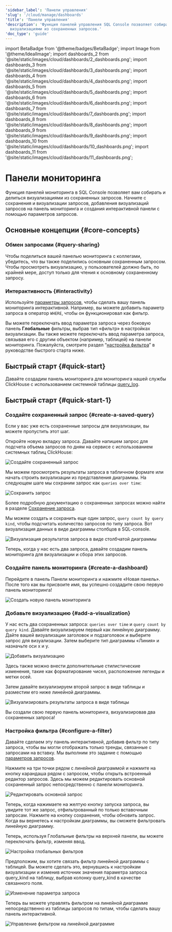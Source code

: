 ```yaml
---
'sidebar_label': 'Панели управления'
'slug': '/cloud/manage/dashboards'
'title': 'Панели управления'
'description': 'Функция панелей управления SQL Console позволяет собирать и делиться
  визуализациями из сохраненных запросов.'
'doc_type': 'guide'
---
```


import BetaBadge from '@theme/badges/BetaBadge';
import Image from '@theme/IdealImage';
import dashboards_2 from '@site/static/images/cloud/dashboards/2_dashboards.png';
import dashboards_3 from '@site/static/images/cloud/dashboards/3_dashboards.png';
import dashboards_4 from '@site/static/images/cloud/dashboards/4_dashboards.png';
import dashboards_5 from '@site/static/images/cloud/dashboards/5_dashboards.png';
import dashboards_6 from '@site/static/images/cloud/dashboards/6_dashboards.png';
import dashboards_7 from '@site/static/images/cloud/dashboards/7_dashboards.png';
import dashboards_8 from '@site/static/images/cloud/dashboards/8_dashboards.png';
import dashboards_9 from '@site/static/images/cloud/dashboards/9_dashboards.png';
import dashboards_10 from '@site/static/images/cloud/dashboards/10_dashboards.png';
import dashboards_11 from '@site/static/images/cloud/dashboards/11_dashboards.png';


# Панели мониторинга

Функция панелей мониторинга в SQL Console позволяет вам собирать и делиться визуализациями из сохраненных запросов. Начните с сохранения и визуализации запросов, добавления визуализаций запросов на панель мониторинга и создания интерактивной панели с помощью параметров запросов.

## Основные концепции {#core-concepts}

### Обмен запросами {#query-sharing}

Чтобы поделиться вашей панелью мониторинга с коллегами, убедитесь, что вы также поделились основным сохраненным запросом. Чтобы просмотреть визуализацию, у пользователей должно быть, по крайней мере, доступ только для чтения к основному сохраненному запросу.

### Интерактивность {#interactivity}

Используйте [параметры запросов](/sql-reference/syntax#defining-and-using-query-parameters), чтобы сделать вашу панель мониторинга интерактивной. Например, вы можете добавить параметр запроса в оператор `WHERE`, чтобы он функционировал как фильтр.

Вы можете переключать ввод параметра запроса через боковую панель **Глобальные** фильтры, выбрав тип «фильтр» в настройках визуализации. Вы также можете переключать ввод параметра запроса, связывая его с другим объектом (например, таблицей) на панели мониторинга. Пожалуйста, смотрите раздел “[настройка фильтра](/cloud/manage/dashboards#configure-a-filter)” в руководстве быстрого старта ниже.

## Быстрый старт {#quick-start}

Давайте создадим панель мониторинга для мониторинга нашей службы ClickHouse с использованием системной таблицы [query_log](/operations/system-tables/query_log).

## Быстрый старт {#quick-start-1}

### Создайте сохраненный запрос {#create-a-saved-query}

Если у вас уже есть сохраненные запросы для визуализации, вы можете пропустить этот шаг.

Откройте новую вкладку запроса. Давайте напишем запрос для подсчета объема запросов по дням на сервисе с использованием системных таблиц ClickHouse:

<Image img={dashboards_2} size="md" alt="Создайте сохраненный запрос" border/>

Мы можем просмотреть результаты запроса в табличном формате или начать строить визуализации из представления диаграммы. На следующем шаге мы сохраним запрос как `queries over time`:

<Image img={dashboards_3} size="md" alt="Сохранить запрос" border/>

Более подробную документацию о сохраненных запросах можно найти в разделе [Сохранение запроса](/cloud/get-started/sql-console#saving-a-query).

Мы можем создать и сохранить еще один запрос, `query count by query kind`, чтобы подсчитать количество запросов по типу запроса. Вот визуализация данных в виде диаграммы столбцов в SQL-console.

<Image img={dashboards_4} size="md" alt="Визуализация результатов запроса в виде столбчатой диаграммы" border/>

Теперь, когда у нас есть два запроса, давайте создадим панель мониторинга для визуализации и сбора этих запросов.

### Создайте панель мониторинга {#create-a-dashboard}

Перейдите в панель Панели мониторинга и нажмите «Новая панель». После того как вы присвоите имя, вы успешно создадите свою первую панель мониторинга!

<Image img={dashboards_5} size="md" alt="Создать новую панель мониторинга" border/>

### Добавьте визуализацию {#add-a-visualization}

У нас есть два сохраненных запроса: `queries over time` и `query count by query kind`. Давайте визуализируем первый как линейную диаграмму. Дайте вашей визуализации заголовок и подзаголовок и выберите запрос для визуализации. Затем выберите тип диаграммы «Линия» и назначьте оси x и y.

<Image img={dashboards_6} size="md" alt="Добавить визуализацию" border/>

Здесь также можно внести дополнительные стилистические изменения, такие как форматирование чисел, расположение легенды и метки осей. 

Затем давайте визуализируем второй запрос в виде таблицы и разместим его ниже линейной диаграммы.

<Image img={dashboards_7} size="md" alt="Визуализировать результаты запроса в виде таблицы" border/>

Вы создали свою первую панель мониторинга, визуализировав два сохраненных запроса!

### Настройка фильтра {#configure-a-filter}

Давайте сделаем эту панель интерактивной, добавив фильтр по типу запроса, чтобы вы могли отображать только тренды, связанные с запросами на вставку. Мы выполним это задание с помощью [параметров запросов](/sql-reference/syntax#defining-and-using-query-parameters).

Нажмите на три точки рядом с линейной диаграммой и нажмите на кнопку карандаша рядом с запросом, чтобы открыть встроенный редактор запросов. Здесь мы можем редактировать основной сохраненный запрос непосредственно с панели мониторинга.

<Image img={dashboards_8} size="md" alt="Редактировать основной запрос" border/>

Теперь, когда нажимаете на желтую кнопку запуска запроса, вы увидите тот же запрос, отфильтрованный по только вставочным запросам. Нажмите на кнопку сохранения, чтобы обновить запрос. Когда вы вернетесь к настройкам диаграммы, вы сможете фильтровать линейную диаграмму.

Теперь, используя Глобальные фильтры на верхней панели, вы можете переключать фильтр, изменяя ввод.

<Image img={dashboards_9} size="md" alt="Настройка глобальных фильтров" border/>

Предположим, вы хотите связать фильтр линейной диаграммы с таблицей. Вы можете сделать это, вернувшись к настройкам визуализации и изменив источник значения параметра запроса query_kind на таблицу, выбрав колонку query_kind в качестве связанного поля.

<Image img={dashboards_10} size="md" alt="Изменение параметра запроса" border/>

Теперь вы можете управлять фильтром на линейной диаграмме непосредственно из таблицы запросов по типам, чтобы сделать вашу панель интерактивной.

<Image img={dashboards_11} size="md" alt="Управление фильтром на линейной диаграмме" border/>
